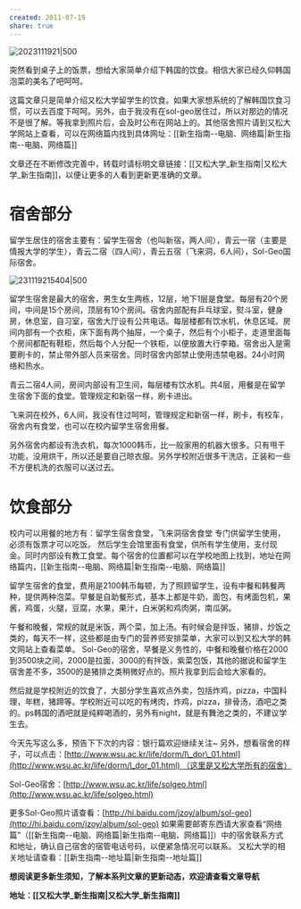 ```yaml
---
created: 2011-07-19
share: true
---
```

![2023111921|500](https://img.xcz.life/i/archive/obsidian/1741526289-15.png)


突然看到桌子上的饭票，想给大家简单介绍下韩国的饮食。相信大家已经久仰韩国泡菜的美名了吧呵呵。

这篇文章只是简单介绍又松大学留学生的饮食。如果大家想系统的了解韩国饮食习惯，可以去百度下呵呵。另外，由于我没有在sol-geo居住过，所以对那边的情况不是很了解。等我拿到照片后，会及时公布在网站上的。其他宿舍照片请到又松大学网站上查看，可以在网络篇内找到具体网址：[[新生指南--电脑、网络篇|新生指南--电脑、网络篇]]

文章还在不断修改完善中，转载时请标明文章链接：[[又松大学_新生指南|又松大学_新生指南]]，以便让更多的人看到更新更准确的文章。 

# 宿舍部分

留学生居住的宿舍主要有：留学生宿舍（也叫新宿，两人间），青云一宿（主要是情报大学的学生），青云二宿（四人间），青云五宿（飞来洞，6人间），Sol-Geo国际宿舍。 <!--more-->

![231119215404|500](https://img.xcz.life/i/archive/obsidian/1741526289-5a.png)

留学生宿舍是最大的宿舍，男生女生两栋，12层，地下1层是食堂。每层有20个房间，中间是15个房间，顶层有10个房间。宿舍内部配有乒乓球室，熨斗室，健身房，休息室，自习室，宿舍大厅设有公共电话。每层楼都有饮水机，休息区域。房间内部有一个衣柜，床下面有两个抽屉，一个桌子，然后有个小柜子，走道里面每个房间都配有鞋柜，然后每个人分配一个铁柜，以便放置大行李箱。宿舍出入是需要刷卡的，禁止带外部人员来宿舍。同时宿舍内部禁止使用违禁电器。24小时网络和热水。 

青云二宿4人间，房间内部设有卫生间，每层楼有饮水机。共4层，用餐是在留学生宿舍下面的食堂。管理规定和新宿一样，刷卡进出。 

飞来洞在校外，6人间，我没有住过呵呵，管理规定和新宿一样，刷卡，有校车，宿舍内有食堂，也可以在校内留学生宿舍用餐。 

另外宿舍内都设有洗衣机，每次1000韩币，比一般家用的机器大很多。只有甩干功能，没用烘干，所以还是要自己晾衣服。另外学校附近很多干洗店，正装和一些不方便机洗的衣服可以送过去。 

# 饮食部分

校内可以用餐的地方有：留学生宿舍食堂，飞来洞宿舍食堂 专门供留学生使用，必须有饭票才可以吃饭。 然后学生会馆里面有食堂，供所有学生使用，支付现金。同时内部设有教工食堂。每个宿舍的位置都可以在学校地图上找到，地址在网络篇内，[[新生指南--电脑、网络篇|新生指南--电脑、网络篇]]

留学生宿舍的食堂，费用是2100韩币每顿，为了照顾留学生，设有中餐和韩餐两种，提供两种泡菜。早餐是自助餐形式，基本上都是牛奶，面包，有烤面包机，果酱，鸡蛋，火腿，豆腐，水果，果汁，白米粥和鸡肉粥，南瓜粥。 

午餐和晚餐，常规的就是米饭，两个菜，加上汤。有时候会是拌饭，猪排，炒饭之类的，每天不一样，这些都是由专门的营养师安排菜单，大家可以到又松大学的韩文网站上查看菜单。 Sol-Geo的宿舍，早餐是义务性的，中餐和晚餐价格在2000到3500块之间，2000是拉面，3000的有拌饭，紫菜包饭，其他的据说和留学生宿舍差不多，3500的是猪排之类稍微好点的。照片我拿到后会给大家看的。 

然后就是学校附近的饮食了，大部分学生喜欢点外卖，包括炸鸡，pizza，中国料理，年糕，猪蹄等。学校附近可以吃的有烤肉，炸鸡，pizza，排骨汤，酒吧之类的。ps韩国的酒吧就是纯粹喝酒的，另外有night，就是有舞池之类的，不建议学生去。 

今天先写这么多，预告下下次的内容：银行篇欢迎继续关注~ 另外，想看宿舍的样子，可以点击：[http://www.wsu.ac.kr/life/dorm/l\_dor\_01.html](http://www.wsu.ac.kr/life/dorm/l_dor_01.html) （这里是又松大学所有的宿舍）

Sol-Geo宿舍：[http://www.wsu.ac.kr/life/solgeo.html](http://www.wsu.ac.kr/life/solgeo.html)

更多Sol-Geo照片请查看：[http://hi.baidu.com/jzoy/album/sol-geo](http://hi.baidu.com/jzoy/album/sol-geo) 如果需要邮寄东西请大家查看“网络篇”（[[新生指南--电脑、网络篇|新生指南--电脑、网络篇]]）中的宿舍联系方式和地址，确认自己宿舍的宿管电话号码，以便紧急情况可以联系。 又松大学的相关地址请查看：[[新生指南--地址篇|新生指南--地址篇]]

**想阅读更多新生须知，了解本系列文章的更新动态，欢迎请查看文章导航**

**地址：[[又松大学_新生指南|又松大学_新生指南]]**